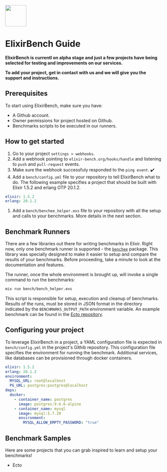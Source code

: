 <!-- <img src="./web/public/images/logo.png" height="68" /> -->
<img src="../elixir-bench-web/public/images/logo.png" height="68" />

# ElixirBench Guide

**ElixirBench is currentl on alpha stage and just a few projects have being
selected for testing and improvements on our services.**

**To add your project, get in contact with us and we will give you the support
and instructions.**

## Prerequisites

To start using ElixirBench, make sure you have:

- A Github account.
- Owner permissions for project hosted on Github.
- Benchmarks scripts to be executed in our runners.

## How to get started

1. Go to your project `settings > webhooks`.
1. Add a webhook pointing to `elixir-bench.org/hooks/handle` and listening
to `push` and `pull-request` events.
1. Make sure the webhook successfuly responded to the `ping event`. :heavy_check_mark: 
1. Add a `bench/config.yml` file to your repository to tell ElixirBench what to
do. The following example specifies a project that should be built with Elixir 1.5.2
and erlang OTP 20.1.2.
```yaml
elixir: 1.5.2
erlang: 20.1.2
```
1. Add a `bench/benchee_helper.exs` file to your repository with all the setup
and calls to your benchmarks. More details in the next section.

## Benchmark Runners

There are a few libraries out there for writing benchmarks in Elixir.
Right now, only one benchmark runner is supported - the [`benchee`](https://github.com/PragTob/benchee) package.
This library was specially designed to make it easier to setup and compare the
results of your benchmarks. Before proceeding, take a minute to look at the documentation and features.

The runner, once the whole environment is brought up, will invoke a single command
to run the benchmarks:

```bash
mix run bench/bench_helper.exs
```

This script is responsible for setup, execution and cleanup of benchmarks.
Results of the runs, must be stored in JSON format in the directory indicated by the
`BENCHMARKS_OUTPUT_PATH` environment variable. An example benchmark can be found in the
[Ecto repository](https://github.com/elixir-ecto/ecto/blob/00284340a69f4cb5327323f12e37c98a81208279/bench/insert_bench.exs).


## Configuring your project

To leverage ElixirBench in a project, a YAML configuration file is expected in `bench/config.yml`
in the project's Githib repository. This configuration file specifies the
environment for running the benchmark. Additional services, like databases can be
provisioned through docker containers.

```yaml
elixir: 1.5.2
erlang: 20.1.2
environment:
  MYSQL_URL: root@localhost
  PG_URL: postgres:postgres@localhost
deps:
  docker:
    - container_name: postgres
      image: postgres:9.6.6-alpine
    - container_name: mysql
      image: mysql:5.7.20
      environment:
        MYSQL_ALLOW_EMPTY_PASSWORD: "true"
```

## Benchmark Samples

Here are some projects that you can grab inspired to learn and setup your
benchmarks!

- Ecto

